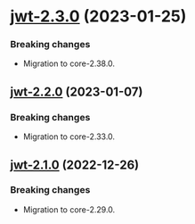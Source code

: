 <a name="jwt-2.3.0"></a>
# [jwt-2.3.0](https://github.com/ditsmod/ditsmod/releases/tag/jwt-2.3.0) (2023-01-25)

### Breaking changes

- Migration to core-2.38.0.

<a name="jwt-2.2.0"></a>
## [jwt-2.2.0](https://github.com/ditsmod/ditsmod/releases/tag/jwt-2.2.0) (2023-01-07)

### Breaking changes

- Migration to core-2.33.0.

<a name="jwt-2.1.0"></a>
## [jwt-2.1.0](https://github.com/ditsmod/ditsmod/releases/tag/jwt-2.1.0) (2022-12-26)

### Breaking changes

- Migration to core-2.29.0.

